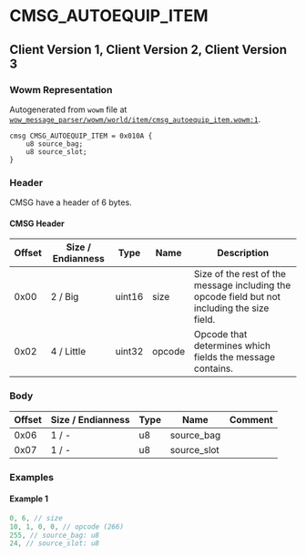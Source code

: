 # CMSG_AUTOEQUIP_ITEM

## Client Version 1, Client Version 2, Client Version 3

### Wowm Representation

Autogenerated from `wowm` file at [`wow_message_parser/wowm/world/item/cmsg_autoequip_item.wowm:1`](https://github.com/gtker/wow_messages/tree/main/wow_message_parser/wowm/world/item/cmsg_autoequip_item.wowm#L1).
```rust,ignore
cmsg CMSG_AUTOEQUIP_ITEM = 0x010A {
    u8 source_bag;
    u8 source_slot;
}
```
### Header

CMSG have a header of 6 bytes.

#### CMSG Header

| Offset | Size / Endianness | Type   | Name   | Description |
| ------ | ----------------- | ------ | ------ | ----------- |
| 0x00   | 2 / Big           | uint16 | size   | Size of the rest of the message including the opcode field but not including the size field.|
| 0x02   | 4 / Little        | uint32 | opcode | Opcode that determines which fields the message contains.|

### Body

| Offset | Size / Endianness | Type | Name | Comment |
| ------ | ----------------- | ---- | ---- | ------- |
| 0x06 | 1 / - | u8 | source_bag |  |
| 0x07 | 1 / - | u8 | source_slot |  |

### Examples

#### Example 1

```c
0, 6, // size
10, 1, 0, 0, // opcode (266)
255, // source_bag: u8
24, // source_slot: u8
```
